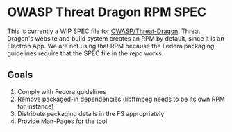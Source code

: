 # OWASP Threat Dragon RPM SPEC

This is currently a WIP SPEC file for
[OWASP/Threat-Dragon](https://github.com/owasp/threat-dragon). Threat Dragon's
website and build system creates an RPM by default, since it is an Electron App.
We are not using that RPM because the Fedora packaging guidelines require that
the SPEC file in the repo works.

## Goals

1) Comply with Fedora guidelines
2) Remove packaged-in dependencies (libffmpeg needs to be its own RPM for
instance)
3) Distribute packaging details in the FS appropriately
4) Provide Man-Pages for the tool
